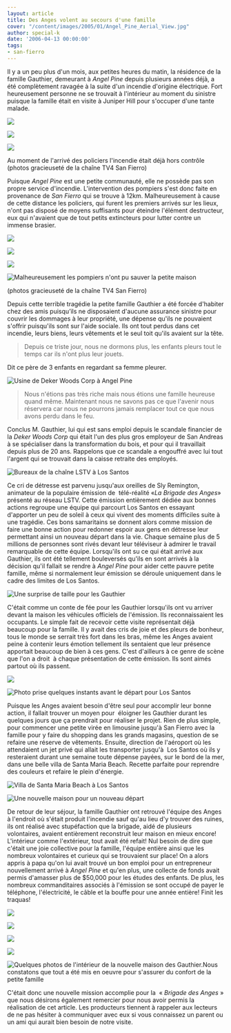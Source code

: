 ```yaml
---
layout: article
title: Des Anges volent au secours d'une famille
cover: "/content/images/2005/01/Angel_Pine_Aerial_View.jpg"
author: special-k
date: '2006-04-13 00:00:00'
tags:
- san-fierro
---
```


Il y a un peu plus d'un mois, aux petites heures du matin, la résidence de la famille Gauthier, demeurant à _Angel Pine_ depuis plusieurs années déjà, a été complètement ravagée à la suite d'un incendie d'origine électrique. Fort heureusement personne ne se trouvait à l'intérieur au moment du sinistre puisque la famille était en visite à Juniper Hill pour s'occuper d'une tante malade.

![](  /content/images/2005/01/Feux_Angel_Pine_1.jpg)

![](  /content/images/2005/01/Feux_Angel_Pine_2.jpg)

![](  /content/images/2005/01/Feux_Angel_Pine_3.jpg)

Au moment de l'arrivé des policiers l'incendie était déjà hors contrôle  
(photos gracieuseté de la chaîne TV4 San Fierro)

Puisque _Angel Pine_ est une petite communauté, elle ne possède pas son propre service d'incendie. L'intervention des pompiers s'est donc faite en provenance de _San Fierro_ qui se trouve à 12km. Malheureusement à cause de cette distance les policiers, qui furent les premiers arrivés sur les lieux,&nbsp; n'ont pas disposé de moyens suffisants pour éteindre l'élément destructeur, eux qui n'avaient que de tout petits extincteurs pour lutter contre un immense brasier.

![](  /content/images/2005/01/Feux_Angel_Pine_4.jpg)

![](  /content/images/2005/01/Feux_Angel_Pine_5.jpg)

![](  /content/images/2005/01/Feux_Angel_Pine_6.jpg)

![Malheureusement les pompiers n'ont pu sauver la petite maison](  /content/images/2005/01/Feux_Angel_Pine_7.jpg)

(photos gracieuseté de la chaîne TV4 San Fierro)

Depuis cette terrible tragédie la petite famille Gauthier a été forcée d'habiter chez des amis puisqu’ils ne disposaient d'aucune assurance sinistre pour couvrir les dommages à leur propriété, une dépense qu'ils ne pouvaient s'offrir puisqu'ils sont sur l'aide sociale. Ils ont tout perdus dans cet incendie, leurs biens, leurs vêtements et le seul toit qu'ils avaient sur la tête.

> Depuis ce triste jour, nous ne dormons plus, les enfants pleurs tout le temps car ils n'ont plus leur jouets.

Dit ce père de 3 enfants en regardant sa femme pleurer.

![Usine de Deker Woods Corp à Angel Pine](  /content/images/2005/01/Feux_Angel_Pine_13.jpg)

> Nous n'étions pas très riche mais nous étions une famille heureuse quand même. Maintenant nous ne savons pas ce que l'avenir nous réservera car nous ne pourrons jamais remplacer tout ce que nous avons perdu dans le feu.

Conclus M. Gauthier, lui qui est sans emploi depuis le scandale financier de la _Deker Woods_ _Corp_ qui était l'un des plus gros employeur de San Andreas à se spécialiser dans la transformation du bois, et pour qui il travaillait depuis plus de 20 ans. Rappelons que ce scandale a engouffré avec lui tout l'argent qui se trouvait dans la caisse retraite des employés.

![Bureaux de la chaîne LSTV à Los Santos](  /content/images/2005/01/Feux_Angel_Pine_10.jpg)

Ce cri de détresse est parvenu jusqu'aux oreilles de Sly Remington, animateur de la populaire émission de&nbsp; télé-réalité «_La Brigade_ _des Anges_» présenté au réseau LSTV. Cette émission entièrement dédiée aux bonnes actions regroupe une équipe qui parcourt Los Santos en essayant d'apporter un peu de soleil à ceux qui vivent des moments difficiles suite à une tragédie. Ces bons samaritains se donnent alors comme mission de faire une bonne action pour redonner espoir aux gens en détresse leur permettant ainsi un nouveau départ dans la vie. Chaque semaine plus de 5 millions de personnes sont rivés devant leur téléviseur à admirer le travail remarquable de cette équipe. Lorsqu'ils ont su ce qui était arrivé aux Gauthier, ils ont été tellement bouleversés qu'ils en sont arrivés à la décision qu'il fallait se rendre à _Angel Pine_ pour aider cette pauvre petite famille, même si normalement leur émission se déroule uniquement dans le cadre des limites de Los Santos.

![Une surprise de taille pour les Gauthier](  /content/images/2005/01/Feux_Angel_Pine_9.jpg)

C'était comme un conte de fée pour les Gauthier lorsqu'ils ont vu arriver devant la maison les véhicules officiels de l'émission. Ils reconnaissaient les occupants. Le simple fait de recevoir cette visite représentait déjà beaucoup pour la famille. Il y avait des cris de joie et des pleurs de bonheur, tous le monde se serrait très fort dans les bras, même les Anges avaient peine à contenir leurs émotion tellement ils sentaient que leur présence apportait beaucoup de bien à ces gens. C'est d'ailleurs à ce genre de scène que l'on a droit&nbsp; à chaque présentation de cette émission. Ils sont aimés partout où ils passent.

![](  /content/images/2005/01/Feux_Angel_Pine_14.jpg)

![Photo prise quelques instants avant le départ pour Los Santos](  /content/images/2005/01/Feux_Angel_Pine_8.jpg)

Puisque les Anges avaient besoin d'être seul pour accomplir leur bonne action, il fallait trouver un moyen pour&nbsp; éloigner les Gauthier durant les quelques jours que ça prendrait pour réaliser le projet. Rien de plus simple, pour commencer une petite virée en limousine jusqu'à San Fierro avec la famille pour y faire du shopping dans les grands magasins, question de se refaire une réserve de vêtements. Ensuite, direction de l'aéroport où les attendaient un jet privé qui allait les transporter jusqu'à&nbsp; Los Santos où ils y resteraient durant une semaine toute dépense payées, sur le bord de la mer, dans une belle villa de Santa Maria Beach. Recette parfaite pour reprendre des couleurs et refaire le plein d'énergie.

![Villa de Santa Maria Beach à Los Santos](  /content/images/2005/01/Feux_Angel_Pine_12.jpg)

![Une nouvelle maison pour un nouveau départ](  /content/images/2005/01/Feux_Angel_Pine_New_House.jpg)

De retour de leur séjour, la famille Gauthier ont retrouvé l'équipe des Anges à l'endroit où s'était produit l'incendie sauf qu'au lieu d'y trouver des ruines, ils ont réalisé avec stupéfaction que la brigade, aidé de plusieurs volontaires, avaient entièrement reconstruit leur maison en mieux encore! L'intérieur comme l'extérieur, tout avait été refait! Nul besoin de dire que c'était une joie collective pour la famille, l'équipe entière ainsi que les nombreux volontaires et curieux qui se trouvaient sur place! On a alors appris à papa qu'on lui avait trouvé un bon emploi pour un entrepreneur nouvellement arrivé à _Angel Pine_ et qu'en plus, une collecte de fonds avait permis d'amasser plus de $50,000 pour les études des enfants. De plus, les nombreux commanditaires associés à l'émission se sont occupé de payer le téléphone, l'électricité, le câble et la bouffe pour une année entière! Finit les traquas!

![](  /content/images/2005/01/Feux_Angel_Pine_19.jpg)

![](  /content/images/2005/01/Feux_Angel_Pine_17.jpg)

![](  /content/images/2005/01/Feux_Angel_Pine_15.jpg)

![](  /content/images/2005/01/Feux_Angel_Pine_16.jpg)

![Quelques photos de l'intérieur de la nouvelle maison des Gauthier.Nous constatons que tout a été mis en oeuvre pour s'assurer du confort de la petite famille](  /content/images/2005/01/Feux_Angel_Pine_18.jpg)

C'était donc une nouvelle mission accomplie pour la&nbsp; « _Brigade des Anges_ » que nous désirons également remercier pour nous avoir permis la réalisation de cet article. Les producteurs tiennent à rappeler aux lecteurs de ne pas hésiter à communiquer avec eux si vous connaissez un parent ou un ami qui aurait bien besoin de notre visite.

<!--kg-card-end: markdown-->
